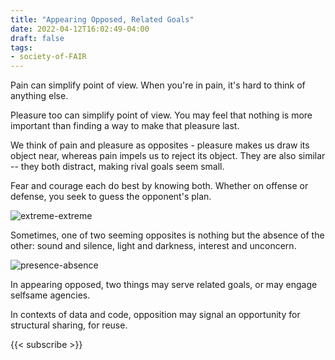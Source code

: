 ```yaml
---
title: "Appearing Opposed, Related Goals"
date: 2022-04-12T16:02:49-04:00
draft: false
tags:
- society-of-FAIR
---
```


Pain can simplify point of view. When you're in pain, it's hard to think of anything else.

Pleasure too can simplify point of view. You may feel that nothing is more important than finding a way to make that pleasure last.

We think of pain and pleasure as opposites - pleasure makes us draw its object near, whereas pain impels us to reject its object. They are also similar -- they both distract, making rival goals seem small.

Fear and courage each do best by knowing both. Whether on offense or defense, you seek to guess the opponent's plan.

![extreme-extreme](https://files.polyneme.xyz/dropshare/extreme-extreme-ooIwls4njK.png)

Sometimes, one of two seeming opposites is nothing but the absence of the other: sound and silence, light and darkness, interest and unconcern.

![presence-absence](https://files.polyneme.xyz/dropshare/presence-absence-Y3g46nqHFX.png)

In appearing opposed, two things may serve related goals, or may engage selfsame agencies.

In contexts of data and code, opposition may signal an opportunity for structural sharing, for reuse.

{{< subscribe >}}